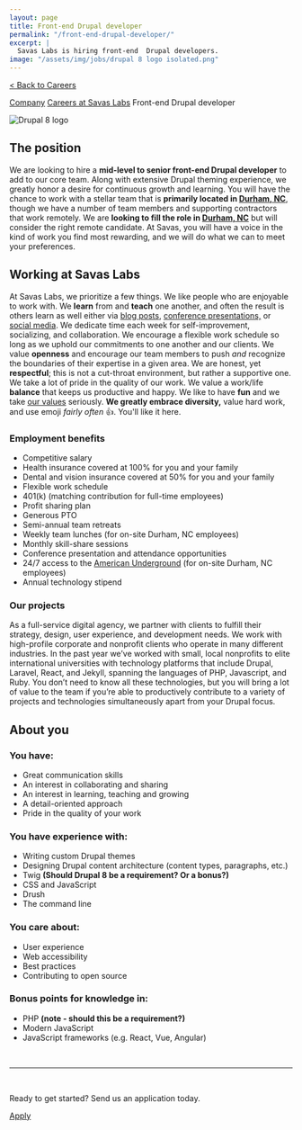 ```yaml
---
layout: page
title: Front-end Drupal developer
permalink: "/front-end-drupal-developer/"
excerpt: |
  Savas Labs is hiring front-end  Drupal developers.
image: "/assets/img/jobs/drupal 8 logo isolated.png"
---
```


<p class="breadcrumbs hide-for-medium hide-for-large">
    <a href="/careers">< Back to Careers</a>
</p>
<p class="breadcrumbs hide-for-small">
    <a href="/company">Company</a><i class="fa fa-caret-right"></i>
    <a href="/careers">Careers at Savas Labs</a><i class="fa fa-caret-right"></i>
    Front-end Drupal developer
</p>

<div class="icon--job">
    <img src="/assets/img/jobs/drupal 8 logo isolated.svg" alt="Drupal 8 logo">
</div>

## The position

We are looking to hire a **mid-level to senior front-end Drupal developer** to add to our core team. Along with extensive Drupal theming experience, we greatly honor a desire for continuous growth and learning. You will have the chance to work with a stellar team that is **primarily located in [Durham, NC](/durham)**, though we have a number of team members and supporting contractors that work remotely. We are **looking to fill the role in [Durham, NC](/durham)** but will consider the right remote candidate. At Savas, you will have a voice in the kind of work you find most rewarding, and we will do what we can to meet your preferences.

## Working at Savas Labs

At Savas Labs, we prioritize a few things. We like people who are enjoyable to work with. We **learn** from and **teach** one another, and often the result is others learn as well either via [blog posts](/blog),
 [conference presentations,](/results/open-source/#presentations) or [social media](https://twitter.com/savaslabs). We dedicate time each week for self-improvement, socializing, and collaboration. We encourage a flexible work schedule so long as we uphold our commitments to one another and our clients. We value **openness** and encourage our team members to push _and_ recognize the boundaries of their expertise in a given area. We are honest, yet **respectful**; this is not a cut-throat environment, but rather a supportive one. We take a lot of pride in the quality of our work. We value a work/life **balance** that keeps us productive and happy. We like to have **fun** and we take [our values](/company/mission-and-values/) seriously. **We greatly embrace diversity,** value hard work, and use emoji _fairly often_ :+1:. You'll like it here.

### Employment benefits

+ Competitive salary
+ Health insurance covered at 100% for you and your family
+ Dental and vision insurance covered at 50% for you and your family
+ Flexible work schedule
+ 401(k) (matching contribution for full-time employees)
+ Profit sharing plan
+ Generous PTO
+ Semi-annual team retreats
+ Weekly team lunches (for on-site Durham, NC employees)
+ Monthly skill-share sessions
+ Conference presentation and attendance opportunities
+ 24/7 access to the [American Underground](http://americanunderground.com/) (for on-site Durham, NC employees)
+ Annual technology stipend

### Our projects

As a full-service digital agency, we partner with clients to fulfill their strategy, design, user experience, and development needs. We work with high-profile corporate and nonprofit clients who operate in many different industries. In the past year we’ve worked with small, local nonprofits to elite international universities with technology platforms that include Drupal, Laravel, React, and Jekyll, spanning the languages of PHP, Javascript, and Ruby. You don’t need to know all these technologies, but you will bring a lot of value to the team if you’re able to productively contribute to a variety of projects and technologies simultaneously apart from your Drupal focus.

## About you

### You have:

+ Great communication skills
+ An interest in collaborating and sharing
+ An interest in learning, teaching and growing
+ A detail-oriented approach
+ Pride in the quality of your work

### You have experience with:

+ Writing custom Drupal themes
+ Designing Drupal content architecture (content types, paragraphs, etc.)
+ Twig **(Should Drupal 8 be a requirement? Or a bonus?)**
+ CSS and JavaScript
+ Drush
+ The command line

### You care about:

+ User experience
+ Web accessibility
+ Best practices
+ Contributing to open source

### Bonus points for knowledge in:

+ PHP **(note - should this be a requirement?)**
+ Modern JavaScript
+ JavaScript frameworks (e.g. React, Vue, Angular)

<br>

---

<br>

Ready to get started? Send us an application today.
<!-- @todo: Add correct link. -->
<a href="https://savas-labs.breezy.hr/p/b2a556a7a1ab-drupal-developer/apply" class="button--arrow--orange">Apply</a>
